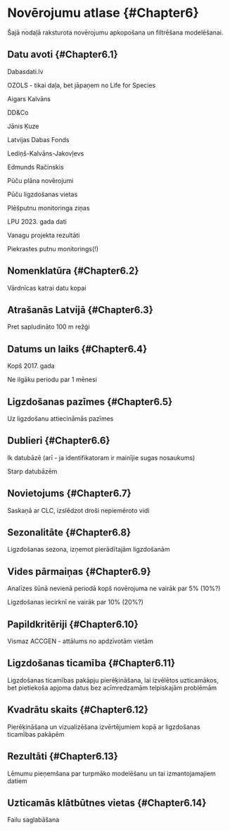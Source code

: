 # Novērojumu atlase {#Chapter6}

Šajā nodaļā raksturota novērojumu apkopošana un filtrēšana modelēšanai.

## Datu avoti {#Chapter6.1}

Dabasdati.lv

OZOLS - tikai daļa, bet jāpaņem no Life for Species

Aigars Kalvāns

DD&Co

Jānis Ķuze

Latvijas Dabas Fonds

Lediņš-Kalvāns-Jakovļevs

Edmunds Račinskis

Pūču plāna novērojumi

Pūču ligzdošanas vietas

Plēšputnu monitoringa ziņas

LPU 2023. gada dati

Vanagu projekta rezultāti

Piekrastes putnu monitorings(!)


## Nomenklatūra {#Chapter6.2}

Vārdnīcas katrai datu kopai

## Atrašanās Latvijā {#Chapter6.3}

Pret sapludināto 100 m režģi

## Datums un laiks {#Chapter6.4}

Kopš 2017. gada

Ne ilgāku periodu par 1 mēnesi

## Ligzdošanas pazīmes {#Chapter6.5}

Uz ligzdošanu attiecināmās pazīmes

## Dublieri {#Chapter6.6}

Ik datubāzē (arī - ja identifikatoram ir mainījie sugas nosaukums)

Starp datubāzēm

## Novietojums {#Chapter6.7}

Saskaņā ar CLC, izslēdzot droši nepiemēroto vidi

## Sezonalitāte {#Chapter6.8}

Ligzdošanas sezona, izņemot pierādītajām ligzdošanām

## Vides pārmaiņas {#Chapter6.9}

Analīzes šūnā nevienā periodā kopš novērojuma ne vairāk par 5% (10%?)

Ligzdošanas iecirknī ne vairāk par 10% (20%?)

## Papildkritēriji {#Chapter6.10}

Vismaz ACCGEN - attālums no apdzīvotām vietām


## Ligzdošanas ticamība {#Chapter6.11}

Ligzdošanas ticamības pakāpju pierēķināšana, lai izvēlētos uzticamākos, bet pietiekoša apjoma datus bez acīmredzamām telpiskajām problēmām

## Kvadrātu skaits {#Chapter6.12}

Pierēķināšana un vizualizēšana izvērtējumiem kopā ar ligzdošanas ticamības pakāpēm

## Rezultāti {#Chapter6.13}

Lēmumu pieņemšana par turpmāko modelēšanu un tai izmantojamajiem datiem

## Uzticamās klātbūtnes vietas {#Chapter6.14}

Failu saglabāšana
